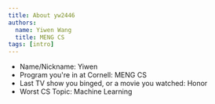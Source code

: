 ```yaml
---
title: About yw2446
authors:
  name: Yiwen Wang
  title: MENG CS
tags: [intro]
---
```


- Name/Nickname: Yiwen
- Program you're in at Cornell: MENG CS
- Last TV show you binged, or a movie you watched: Honor
- Worst CS Topic: Machine Learning